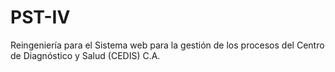 # PST-IV
Reingeniería para el Sistema web para la gestión de los procesos del Centro de Diagnóstico y Salud (CEDIS) C.A.
